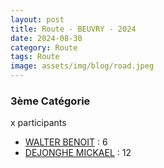 ```yaml
---
layout: post
title: Route - BEUVRY - 2024
date: 2024-08-30
category: Route
tags: Route
image: assets/img/blog/road.jpeg
---
```


### 3ème Catégorie
x participants
- [WALTER BENOIT](https://teamspecializedlille.cc/coureurs/walterbenoit) : 6
- [DEJONGHE MICKAEL](https://teamspecializedlille.cc/coureurs/dejonghemickael) : 12
